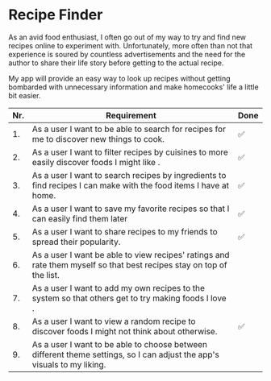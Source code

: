 # Recipe Finder
As an avid food enthusiast, I often go out of my way to try and find new recipes online to experiment with. 
Unfortunately, more often than not that experience is soured by countless advertisements and the need for the author to share their life story before getting to the actual recipe. 

My app will provide an easy way to look up recipes without getting bombarded with unnecessary information and make homecooks' life a little bit easier.


| Nr. | Requirement | Done |
|-----|-------------| -------------|
| 1.  | As a user I want to be able to search for recipes for me to discover new things to cook.  | :white_check_mark:
| 2.  | As a user I want to filter recipes by cuisines to more easily discover foods I might like . | :white_check_mark:
| 3.  | As a user I want to search recipes by ingredients to find recipes I can make with the food items I have at home. | :white_check_mark:
| 4.  | As a user I want to save my favorite recipes so that I can easily find them later | :white_check_mark:
| 5.  | As a user I want to share recipes to my friends to spread their popularity. | :white_check_mark:
| 6.  | As a user I want be able to view recipes' ratings and rate them myself so that best recipes stay on top of the list. |
| 7.  | As a user I want to add my own recipes to the system so that others get to try making foods I love . |
| 8. | As a user I want to view a random recipe to discover foods I might not think about otherwise. | :white_check_mark:
| 9. | As a user I want to be able to choose between different theme settings, so I can adjust the app's visuals to my liking. |
